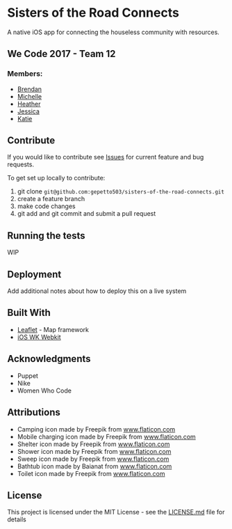 # Sisters of the Road Connects
A native iOS app for connecting the houseless community with resources.

## We Code 2017 - Team 12
### Members:
* [Brendan](https://github.com/gepetto503)
* [Michelle](https://github.com/michellejl)
* [Heather](http://github.com/heatherbuletti)
* [Jessica](https://github.com/jessicagreben)
* [Katie](https://github.com/KatSaldivar)

## Contribute

If you would like to contribute see [Issues](https://github.com/gepetto503/sisters-of-the-road-connects/issues) for current feature and bug requests.

To get set up locally to contribute:
1. git clone `git@github.com:gepetto503/sisters-of-the-road-connects.git`
2. create a feature branch
3. make code changes
4. git add and git commit and submit a pull request

## Running the tests

WIP

## Deployment

Add additional notes about how to deploy this on a live system

## Built With

* [Leaflet](http://leaflet.js/) - Map framework
* [iOS WK Webkit](https://developer.apple.com/documentation/webkit/wkwebview)

## Acknowledgments

* Puppet
* Nike
* Women Who Code

## Attributions
 * Camping icon made by Freepik from www.flaticon.com
 * Mobile charging icon made by Freepik from www.flaticon.com
 * Shelter icon made by Freepik from www.flaticon.com
 * Shower icon made by Freepik from www.flaticon.com
 * Sweep icon made by Freepik from www.flaticon.com
 * Bathtub icon made by Baianat from www.flaticon.com
 * Toilet icon made by Freepik from www.flaticon.com


## License

This project is licensed under the MIT License - see the [LICENSE.md](LICENSE.md) file for details
